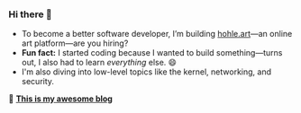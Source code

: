 ### Hi there 👋

- To become a better software developer, I’m building [hohle.art](https://hohle.art)—an online art platform—are you hiring?
- **Fun fact:** I started coding because I wanted to build something—turns out, I also had to learn *everything* else. 😄
- I'm also diving into low-level topics like the kernel, networking, and security.

📖 **[This is my awesome blog](https://bxkgyxdlc29tzsbibg9n.xyz/)**
